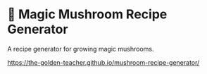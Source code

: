 # 🍄 Magic Mushroom Recipe Generator
A recipe generator for growing magic mushrooms.

https://the-golden-teacher.github.io/mushroom-recipe-generator/<br>
